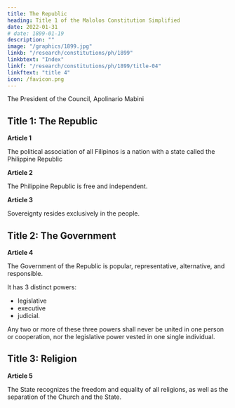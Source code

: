 ```yaml
---
title: The Republic
heading: Title 1 of the Malolos Constitution Simplified
date: 2022-01-31
# date: 1899-01-19
description: ""
image: "/graphics/1899.jpg"
linkb: "/research/constitutions/ph/1899"
linkbtext: "Index"
linkf: "/research/constitutions/ph/1899/title-04"
linkftext: "title 4"
icon: /favicon.png
---
```


The President of the Council, Apolinario Mabini


<!-- ## Preamble

We, the Representatives of the Filipino people, lawfully covened, in order to establish justice, provide for common defense, promote the general welfare, and insure the benefits of liberty, imploring the aid of the Sovereign Legislator of the Universe for the attainment of these ends, have voted, decreed, and sanctioned the following:
 -->

<!-- POLITICAL CONSTITUTION -->

## Title 1: The Republic

**Article 1**

The political association of all Filipinos is a nation with a state called the Philippine Republic


**Article 2**

The Philippine Republic is free and independent.

**Article 3**

Sovereignty resides exclusively in the people.


## Title 2: The Government

**Article 4**

The Government of the Republic is popular, representative, alternative, and responsible.

It has 3 distinct powers:
- legislative
- executive
- judicial. 

Any two or more of these three powers shall never be united in one person or cooperation, nor the legislative power vested in one single individual.


## Title 3: Religion

**Article 5**

The State recognizes the freedom and equality of all religions, as well as the separation of the Church and the State.
